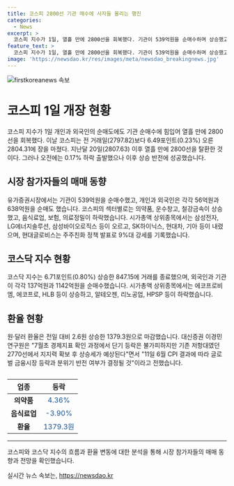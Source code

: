 ```yaml
---
title: 코스피 2800선 기관 매수에 사자들 몰리는 행진
categories:
  - News
excerpt: >
  코스피 지수가 1일, 열흘 만에 2800선을 회복했다. 기관이 539억원을 순매수하며 상승했고, 의약품, 운수창고, 철강금속 등 업종이 오르고 있으며, 삼성전자, LG에너지솔루션, 삼성바이오로직스 등 시가총액 상위종목이 상승했다. 현대글로비스는 주주친화 정책에 힘입어 9%대 강세를 기록했다. 코스닥 지수는 외국인과 기관의 순매수로 상승했고, 상위종목 중 에코프로비엠, 에코프로, HLB 등이 상승했다. 이날 환율은 2.6원 상승한 1379.3원으로 마감했다. 7월초 경제지표 확인 과정에서 단기 등락은 있을 수 있지만, 2770선에서 지지력 확보 후 상승세가 예상된다고 전했다.
feature_text: >
  코스피 지수가 1일, 열흘 만에 2800선을 회복했다. 기관이 539억원을 순매수하며 상승했고, 의약품, 운수창고, 철강금속 등 업종이 오르고 있으며, 삼성전자, LG에너지솔루션, 삼성바이오로직스 등 시가총액 상위종목이 상승했다. 현대글로비스는 주주친화 정책에 힘입어 9%대 강세를 기록했다. 코스닥 지수는 외국인과 기관의 순매수로 상승했고, 상위종목 중 에코프로비엠, 에코프로, HLB 등이 상승했다. 이날 환율은 2.6원 상승한 1379.3원으로 마감했다. 7월초 경제지표 확인 과정에서 단기 등락은 있을 수 있지만, 2770선에서 지지력 확보 후 상승세가 예상된다고 전했다.
image: 'https://newsdao.kr/res/images/meta/newsdao_breakingnews.jpg'
---
```


<p><img src="https://newsdao.kr/res/images/meta/newsdao_breakingnews.jpg" alt="firstkoreanews 속보" /></p>

<h1 data-ke-size="size26">코스피 1일 개장 현황</h1>

<p data-ke-size="size16">코스피 지수가 1일 개인과 외국인의 순매도에도 기관 순매수에 힘입어  열흘 만에 2800선을 회복했다. 이날  코스피는 전 거래일(2797.82)보다 6.49포인트(0.23%) 오른 2804.31에 장을 마쳤다. 지난달 20일(2807.63) 이후 열흘 만에 2800선을 탈환한 것이다. 그러나 오전에는 0.17% 하락 출발했으나 이후 상승 반전에 성공했습니다.</p>

<h2 data-ke-size="size24">시장 참가자들의 매매 동향</h2>

<p data-ke-size="size16">유가증권시장에서는 기관이 539억원을 순매수했고, 개인과 외국인은 각각 56억원과 638억원을 순매도 했습니다. 코스피의 섹터별로는 의약품, 운수창고, 철강금속이 상승했고, 음식료업, 보험, 의료정밀이 하락했습니다. 시가총액 상위종목에서는 삼성전자, LG에너지솔루션, 삼성바이오로직스 등이 오르고, SK하이닉스, 현대차, 기아 등이 내렸으며, 현대글로비스는 주주친화 정책 발표로 9%대 강세를 기록했습니다.</p>

<h2 data-ke-size="size24">코스닥 지수 현황</h2>

<p data-ke-size="size16">코스닥 지수는 6.71포인트(0.80%) 상승한 847.15에 거래를 종료했으며, 외국인과 기관이 각각 137억원과 1142억원을 순매수했습니다. 시가총액 상위종목에서는 에코프로비엠, 에코프로, HLB 등이 상승하고, 알테오젠, 리노공업, HPSP 등이 하락했습니다.</p>

<h2 data-ke-size="size24">환율 현황</h2>

<p data-ke-size="size16">원·달러 환율은 전일 대비 2.6원 상승한 1379.3원으로 마감했습니다. 대신증권 이경민 연구원은 "7월초 경제지표 확인 과정에서 단기 등락은 불가피하지만 기존 저항대였던 2770선에서 지지력 확보 후 상승세가 예상된다"면서 "11일 6월 CPI 결과에 따라 글로벌 금융시장 등락과 분위기 반전 여부가 결정될 것"이라고 전했습니다.</p>

<table>
  <caption></caption>
  <thead>
    <tr>
      <th style="text-align: center;">업종</th>
      <th style="text-align: center;">등락</th>
    </tr>
  </thead>
  <tbody>
    <tr>
      <td style="text-align: center;"><b>의약품</b></td>
      <td style="text-align: center; color: #1a5490;">4.36%</td>
    </tr>
    <tr>
      <td style="text-align: center;"><b>음식료업</b></td>
      <td style="text-align: center; color: #1a5490;">-3.90%</td>
    </tr>
    <tr>
      <td style="text-align: center;"><b>환율</b></td>
      <td style="text-align: center; color: #1a5490;">1379.3원</td>
    </tr>
  </tbody>
</table>

<hr>

<p data-ke-size="size16">코스피와 코스닥 지수의 흐름과 환율 변동에 대한 분석을 통해 시장 참가자들의 매매 동향과 전망을 확인했습니다.</p>
실시간 뉴스 속보는, <a href="https://newsdao.kr" rel="dofollow">https://newsdao.kr</a>


